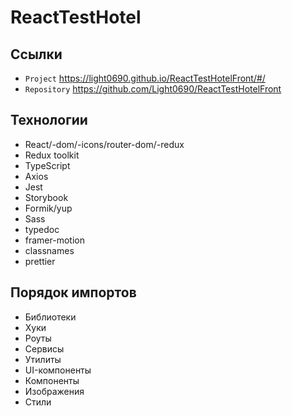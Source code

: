 # ReactTestHotel

## Ссылки

- `Project` https://light0690.github.io/ReactTestHotelFront/#/
- `Repository` https://github.com/Light0690/ReactTestHotelFront

## Технологии

- React/-dom/-icons/router-dom/-redux
- Redux toolkit
- TypeScript
- Axios
- Jest
- Storybook
- Formik/yup
- Sass
- typedoc
- framer-motion
- classnames
- prettier

## Порядок импортов

- Библиотеки
- Хуки
- Роуты
- Сервисы
- Утилиты
- UI-компоненты
- Компоненты
- Изображения
- Стили
